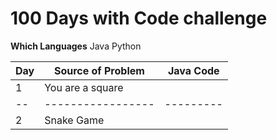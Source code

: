 # 100 Days with Code challenge

**Which Languages**
Java
Python

| Day| Source of Problem | Java Code |
| -- | ----------------- | --------- |
| 1  | You are a square  |           |
| -- | ----------------- | --------- |
| 2  | Snake Game  |           |
